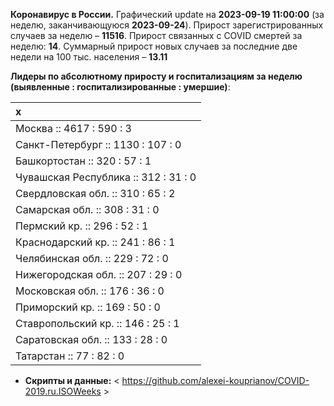 **Коронавирус в России.** Графический update на **2023-09-19 11:00:00**
(за неделю, заканчивающуюся **2023-09-24**). Прирост зарегистрированных
случаев за неделю – **11516**. Прирост связанных с COVID смертей за
неделю: **14**. Суммарный прирост новых случаев за последние две недели
на 100 тыс. населения – **13.11**

**Лидеры по абсолютному приросту и госпитализациям за неделю (выявленные
: госпитализированные : умершие)**:

<table>
<thead>
<tr class="header">
<th style="text-align: left;">x</th>
</tr>
</thead>
<tbody>
<tr class="odd">
<td style="text-align: left;">Москва :: 4617 : 590 : 3</td>
</tr>
<tr class="even">
<td style="text-align: left;">Санкт-Петербург :: 1130 : 107 : 0</td>
</tr>
<tr class="odd">
<td style="text-align: left;">Башкортостан :: 320 : 57 : 1</td>
</tr>
<tr class="even">
<td style="text-align: left;">Чувашская Республика :: 312 : 31 : 0</td>
</tr>
<tr class="odd">
<td style="text-align: left;">Свердловская обл. :: 310 : 65 : 2</td>
</tr>
<tr class="even">
<td style="text-align: left;">Самарская обл. :: 308 : 31 : 0</td>
</tr>
<tr class="odd">
<td style="text-align: left;">Пермский кр. :: 296 : 52 : 1</td>
</tr>
<tr class="even">
<td style="text-align: left;">Краснодарский кр. :: 241 : 86 : 1</td>
</tr>
<tr class="odd">
<td style="text-align: left;">Челябинская обл. :: 229 : 72 : 0</td>
</tr>
<tr class="even">
<td style="text-align: left;">Нижегородская обл. :: 207 : 29 : 0</td>
</tr>
<tr class="odd">
<td style="text-align: left;">Московская обл. :: 176 : 36 : 0</td>
</tr>
<tr class="even">
<td style="text-align: left;">Приморский кр. :: 169 : 50 : 0</td>
</tr>
<tr class="odd">
<td style="text-align: left;">Ставропольский кр. :: 146 : 25 : 1</td>
</tr>
<tr class="even">
<td style="text-align: left;">Саратовская обл. :: 133 : 28 : 0</td>
</tr>
<tr class="odd">
<td style="text-align: left;">Татарстан :: 77 : 82 : 0</td>
</tr>
</tbody>
</table>

-   **Cкрипты и данные:** &lt;
    <https://github.com/alexei-kouprianov/COVID-2019.ru.ISOWeeks> &gt;
